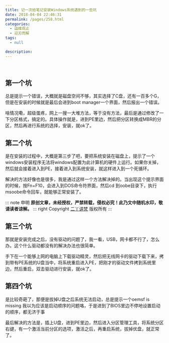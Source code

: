 ```yaml
---
title: 记一次给笔记安装Windows系统遇到的一些坑
date: 2018-04-04 22:46:31
permalink: /pages/258.html
categories:
  - 运维观止
  - 迎刃而解
tags:
  - null

description:
---
```


<br><ArticleTopAd></ArticleTopAd>


## 第一个坑

总是提示一个错误，大概就是磁盘空间不够，其实选择了C盘，还有一百多个G，但是在安装的时候就是最后会进到boot manager一个界面，然后报出一个错误。

啥情况嘞，超级蛋疼，网上一搜一大堆方法，等于没有方法，最后是通过修改了一下分区格式，搞定的。具体操作就是，进到PE里边，然后把分区转换成MBR的分区，然后再进行系统的选择，安装，就ok了。

## 第二个坑

是在安装的过程中，大概是第三步了吧，要把系统安装在磁盘上，提示了一个windows安装程序无法将windows配置为此计算机的硬件上运行。如果你关掉，然后就会接着进入到PE，接着进入到系统安装，就这样进入到一个死循环。

解决的方法好像也是很多，我是通过这样一个方法解决掉的。当出现这个提示界面的时候，按Fn+F10，会进入到DOS命令符界面，然后cd 到oobe目录下，执行msoobe命令回车，就能够正常安装了。

::: note 申明
**原创文章<Badge text="eryajf" />，未经授权，严禁转载，侵权必究！此乃文中随机水印，敬请读者谅解。**
::: right
Copyright [二丫讲梵](https://wiki.eryajf.net) 版权所有
:::

## 第三个坑

那就是安装完成之后，没有驱动的问题了，我一看，USB，网卡都不行了，怎么办。这个什么驱动都没有的解决办法也很简单。

手下在一个能够上网的电脑上下载驱动精灵，然后把无线网卡的驱动下载下来，拷到带有PE系统的U盘当中，将系统重启进入PE，把刚才的驱动文件拷到系统里边，然后重启，双击驱动进行安装，就ok了。

## 第四个坑

是比较奇葩了，那便是拔掉U盘之后系统无法启动，总是提示一个oemsf is missing 我以为应该是启动顺序的问题咯，于是进到了BIOS里边不停地设置启动的顺序，都无济于事

最后解决的方法是，插上U盘，进到PE里边，然后进入分区管理工具，将系统分区右键，有一个激活当前分区的选项，激活之后，再重启系统，拔掉优盘，就正常了。


<br><ArticleTopAd></ArticleTopAd>
